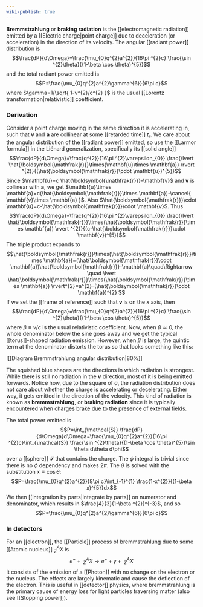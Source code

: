 ```yaml
---
wiki-publish: true
---
```

**Bremmstrahlung** or **braking radiation** is the [[electromagnetic radiation]] emitted by a [[Electric charge|point charge]] due to deceleration (or acceleration) in the direction of its velocity. The angular [[radiant power]] distribution is
$$\frac{dP}{d\Omega}=\frac{\mu_{0}q^{2}a^{2}}{16\pi ^{2}c} \frac{\sin ^{2}\theta}{(1-\beta \cos \theta)^{5}}$$
and the total radiant power emitted is
$$P=\frac{\mu_{0}q^{2}a^{2}\gamma^{6}}{6\pi c}$$
where $\gamma=1/\sqrt{ 1-v^{2}/c^{2} }$ is the usual [[Lorentz transformation|relativistic]] coefficient.
### Derivation
Consider a point charge moving in the same direction it is accelerating in, such that $\mathbf{v}$ and $\mathbf{a}$ are collinear at some [[retarded time]] $t_{r}$. We care about the angular distribution of the [[radiant power]] emitted, so use the [[Larmor formula]] in the Liénard generalization, specifically its [[solid angle]]
$$\frac{dP}{d\Omega}=\frac{q^{2}}{16\pi ^{2}\varepsilon_{0}} \frac{\lvert \hat{\boldsymbol{\mathfrak{r}}}\times(\mathbf{u}\times \mathbf{a}) \rvert ^{2}}{(\hat{\boldsymbol{\mathfrak{r}}}\cdot \mathbf{u})^{5}}$$
Since $\mathbf{u}=c \hat{\boldsymbol{\mathfrak{r}}}-\mathbf{v}$ and $\mathbf{v}$ is collinear with $\mathbf{a}$, we get $\mathbf{u}\times \mathbf{a}=c(\hat{\boldsymbol{\mathfrak{r}}}\times \mathbf{a})-\cancel{ \mathbf{v}\times \mathbf{a} }$. Also $\hat{\boldsymbol{\mathfrak{r}}}\cdot \mathbf{u}=c-\hat{\boldsymbol{\mathfrak{r}}}\cdot \mathbf{v}$. Thus
$$\frac{dP}{d\Omega}=\frac{q^{2}}{16\pi ^{2}\varepsilon_{0}} \frac{\lvert \hat{\boldsymbol{\mathfrak{r}}}\times(\hat{\boldsymbol{\mathfrak{r}}}\times \mathbf{a}) \rvert ^{2}}{(c-\hat{\boldsymbol{\mathfrak{r}}}\cdot \mathbf{v})^{5}}$$
The triple product expands to
$$\hat{\boldsymbol{\mathfrak{r}}}\times(\hat{\boldsymbol{\mathfrak{r}}}\times \mathbf{a})=(\hat{\boldsymbol{\mathfrak{r}}}\cdot \mathbf{a})\hat{\boldsymbol{\mathfrak{r}}}-\mathbf{a}\quad\Rightarrow \quad \lvert \hat{\boldsymbol{\mathfrak{r}}}\times(\hat{\boldsymbol{\mathfrak{r}}}\times \mathbf{a}) \rvert^{2}=a^{2}-(\hat{\boldsymbol{\mathfrak{r}}}\cdot \mathbf{a})^{2} $$
If we set the [[frame of reference]] such that $\mathbf{v}$ is on the $x$ axis, then
$$\frac{dP}{d\Omega}=\frac{\mu_{0}q^{2}a^{2}}{16\pi ^{2}c} \frac{\sin ^{2}\theta}{(1-\beta \cos \theta)^{5}}$$
where $\beta\equiv v/c$ is the usual relativistic coefficient. Now, when $\beta \simeq 0$, the whole denominator below the sine goes away and we get the typical [[torus]]-shaped radiation emission. However, when $\beta$ is large, the quintic term at the denominator distorts the torus so that looks something like this:

![[Diagram Bremmstrahlung angular distribution|80%]]

The squished blue shapes are the directions in which radiation is strongest. While there is still no radiation in the $\mathbf{v}$ direction, most of it is being emitted forwards. Notice how, due to the square of $a$, the radiation distribution does not care about whether the charge is accelerating or decelerating. Either way, it gets emitted in the direction of the velocity. This kind of radiation is known as **bremmstrahlung**, or **braking radiation** since it is typically encountered when charges brake due to the presence of external fields.

The total power emitted is
$$P=\int_{\mathcal{S}} \frac{dP}{d\Omega}d\Omega=\frac{\mu_{0}q^{2}a^{2}}{16\pi ^{2}c}\int_{\mathcal{S}} \frac{\sin ^{2}\theta}{(1-\beta \cos \theta)^{5}}\sin \theta d\theta d\phi$$
over a [[sphere]] $\mathcal{S}$ that contains the charge. The $\phi$ integral is trivial since there is no $\phi$ dependency and makes $2\pi$. The $\theta$ is solved with the substitution $x\equiv \cos \theta$:
$$P=\frac{\mu_{0}q^{2}a^{2}}{8\pi c}\int_{-1}^{1} \frac{1-x^{2}}{(1-\beta x)^{5}}dx$$
We then [[integration by parts|integrate by parts]] on numerator and denominator, which results in $\frac{4}{3}(1-\beta ^{2})^{-3}$, and so
$$P=\frac{\mu_{0}q^{2}a^{2}\gamma^{6}}{6\pi c}$$
### In detectors
For an [[electron]], the [[Particle]] process of bremmstrahlung due to some [[Atomic nucleus]] $^{A}_{Z}X$ is
$$e^{-}+\ _{Z}^{A}X \rightarrow e^{-}+\gamma+\ _{Z}^{A}X$$
It consists of the emission of a [[Photon]] with no change on the electron or the nucleus. The effects are largely kinematic and cause the deflection of the electron. This is useful in [[detector]] physics, where bremmstrahlung is the primary cause of energy loss for light particles traversing matter (also see [[Stopping power]]).